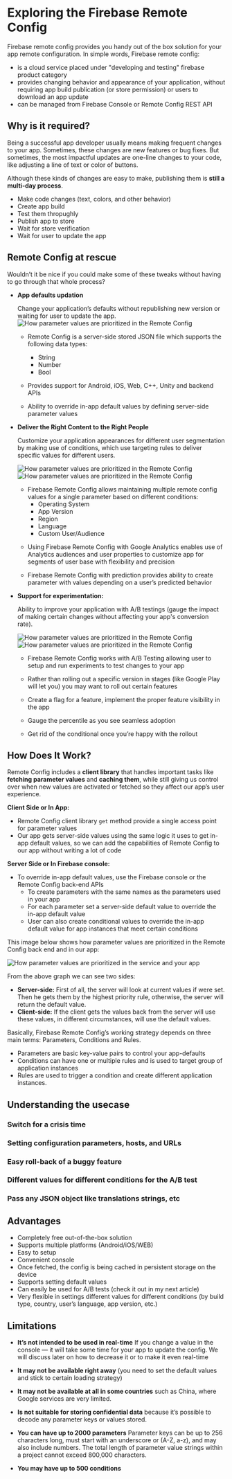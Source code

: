 # Exploring the Firebase Remote Config

Firebase remote config provides you handy out of the box solution for your app remote configuration.
In simple words, Firebase remote config:
- is a cloud service placed under "developing and testing" firebase product category
- provides changing behavior and appearance of your application, without requiring app build publication (or store permission) or users to download an app update
- can be managed from Firebase Console or Remote Config REST API

## Why is it required?

Being a successful app developer usually means making frequent changes to your app. Sometimes, these changes are new features or bug fixes. But sometimes, the most impactful updates are one-line changes to your code, like adjusting a line of text or color of buttons.

Although these kinds of changes are easy to make, publishing them is **still a multi-day process**.
- Make code changes (text, colors, and other behavior)
- Create app build
- Test them thropughly
- Publish app to store
- Wait for store verification
- Wait for user to update the app


## Remote Config at rescue

Wouldn’t it be nice if you could make some of these tweaks without having to go through that whole process?

- **App defaults updation**

    Change your application’s defaults without republishing new version or waiting for user to update the app.
    ![How parameter values are prioritized in the Remote Config](../docs/images/firebase_remote_config_process.png?raw=true "Title")

    - Remote Config is a server-side stored JSON file which supports the following data types:
        - String
        - Number
        - Bool

    - Provides support for Android, iOS, Web, C++, Unity and backend APIs

    - Ability to override in-app default values by defining server-side parameter values 



- **Deliver the Right Content to the Right People**

    Customize your application appearances for different user segmentation by making use of conditions, which use targeting rules to deliver specific values for different users.

    ![How parameter values are prioritized in the Remote Config](../docs/images/firebase_remote_config_segmentation.png?raw=true "Title")![How parameter values are prioritized in the Remote Config](../docs/images/firebase_remote_config_conditional.png?raw=true "Title")

    - Firebase Remote Config allows maintaining multiple remote config values for a single  parameter based on different conditions:
        - Operating System
        - App Version
        - Region
        - Language
        - Custom User/Audience

    <!----
    You can can also deliver different values based on audiences with defaults values like free/paid user or according to user properties of Google Analytics for Firebase.
    -->

    - Using Firebase Remote Config with Google Analytics enables use of Analytics audiences and user properties to customize app for segments of user base with flexibility and precision

    - Firebase Remote Config with prediction provides ability to create parameter with values depending on a user’s predicted behavior

- **Support for experimentation:**

    Ability to improve your application with A/B testings (gauge the impact of making certain changes without affecting your app's conversion rate).

    ![How parameter values are prioritized in the Remote Config](../docs/images/firebase_remote_config_testing.png?raw=true "Title")![How parameter values are prioritized in the Remote Config](../docs/images/firebase_remote_config_rollouts.png?raw=true "Title")

    - Firebase Remote Config works with A/B Testing allowing user to setup and run experiments to test changes to your app

    - Rather than rolling out a specific version in stages (like Google Play will let you) you may want to roll out certain features

    - Create a flag for a feature, implement the proper feature visibility in the app

    - Gauge the percentile as you see seamless adoption

    - Get rid of the conditional once you’re happy with the rollout


## How Does It Work?

Remote Config includes a **client library** that handles important tasks like **fetching parameter values** and **caching them**, while still giving us control over when new values are activated or fetched so they affect our app’s user experience.
<!-- This lets us safeguard our app experience by controlling the timing of any changes. -->

**Client Side or In App:**
- Remote Config client library `get` method provide a single access point for parameter values
- Our app gets server-side values using the same logic it uses to get in-app default values, so we can add the capabilities of Remote Config to our app without writing a lot of code

**Server Side or In Firebase console:**
- To override in-app default values, use the Firebase console or the Remote Config back-end APIs
    - To create parameters with the same names as the parameters used in your app
    - For each parameter set a server-side default value to override the in-app default value
    - User can also create conditional values to override the in-app default value for app instances that meet certain conditions

This image below shows how parameter values are prioritized in the Remote Config back end and in our app:

![How parameter values are prioritized in the service and your app](../docs/images/firebase_remote_config_priority.png?raw=true "Title")

From the above graph we can see two sides:

- **Server-side:** First of all, the server will look at current values if were set. Then he gets them by the highest priority rule, otherwise, the server will return the default value.
- **Client-side:** If the client gets the values back from the server will use these values, in different circumstances, will use the default values.

Basically, Firebase Remote Config’s working strategy depends on three main terms: Parameters, Conditions and Rules.

- Parameters are basic key-value pairs to control your app-defaults
- Conditions can have one or multiple rules and is used to target group of application instances
- Rules are used to trigger a condition and create different application instances.

## Understanding the usecase

### Switch for a crisis time
### Setting configuration parameters, hosts, and URLs
### Easy roll-back of a buggy feature
### Different values for different conditions for the A/B test
### Pass any JSON object like translations strings, etc

## Advantages
- Completely free out-of-the-box solution
- Supports multiple platforms (Android/iOS/WEB)
- Easy to setup
- Convenient console
- Once fetched, the config is being cached in persistent storage on the device
- Supports setting default values
- Can easily be used for A/B tests (check it out in my next article)
- Very flexible in settings different values for different conditions (by build type, country, user’s language, app version, etc.)

## Limitations
- **It’s not intended to be used in real-time**
If you change a value in the console — it will take some time for your app to update the config. We will discuss later on how to decrease it or to make it even real-time

- **It may not be available right away** (you need to set the default values and stick to certain loading strategy)

- **It may not be available at all in some countries** such as China, where Google services are very limited.

- **Is not suitable for storing confidential data** because it’s possible to decode any parameter keys or values stored.

- **You can have up to 2000 parameters**
Parameter keys can be up to 256 characters long, must start with an underscore or (A-Z, a-z), and may also include numbers. The total length of parameter value strings within a project cannot exceed 800,000 characters.

- **You may have up to 500 conditions**

<!-- DON’T use Remote Config with user authantication to make update content>
<! -- DON’T change the requirements of application’s platform.>

